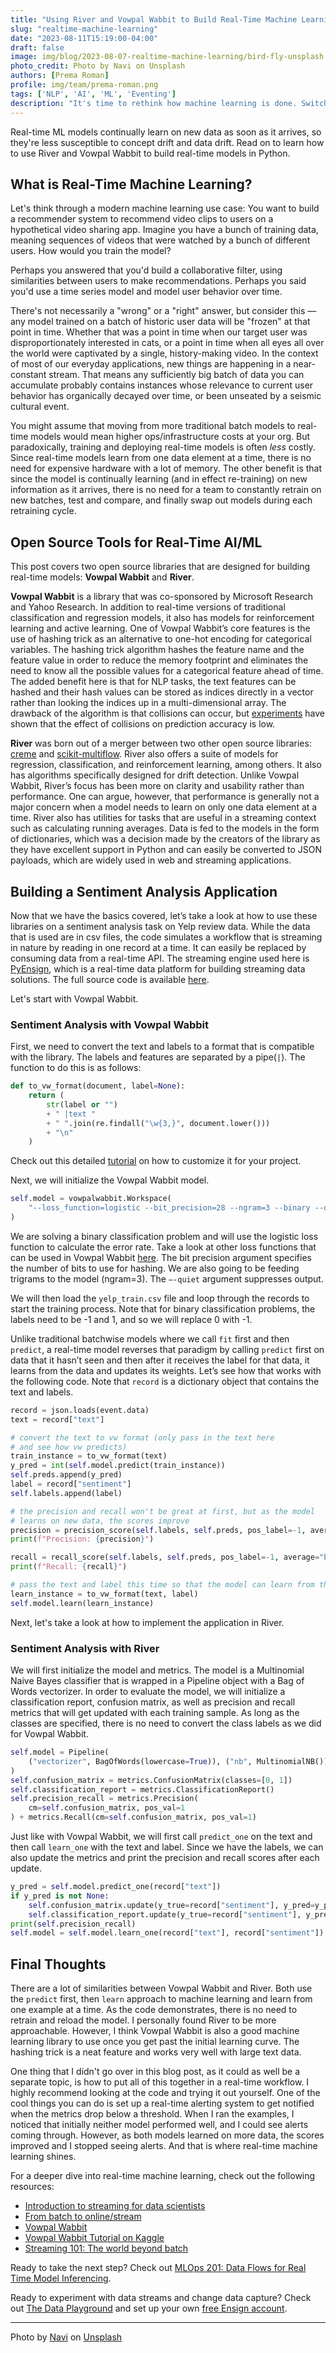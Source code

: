```yaml
---
title: "Using River and Vowpal Wabbit to Build Real-Time Machine Learning Models"
slug: "realtime-machine-learning"
date: "2023-08-11T15:19:00-04:00"
draft: false
image: img/blog/2023-08-07-realtime-machine-learning/bird-fly-unsplash.jpg
photo_credit: Photo by Navi on Unsplash
authors: [Prema Roman]
profile: img/team/prema-roman.png
tags: ['NLP', 'AI', 'ML', 'Eventing']
description: "It's time to rethink how machine learning is done. Switching to real-time machine learning enables companies to easily adapt in a world where change is the only constant."
---
```


Real-time ML models continually learn on new data as soon as it arrives, so they're less susceptible to concept drift and data drift. Read on to learn how to use River and Vowpal Wabbit to build real-time models in Python.

<!--more-->

## What is Real-Time Machine Learning?
Let's think through a modern machine learning use case: You want to build a recommender system to recommend video clips to users on a hypothetical video sharing app. Imagine you have a bunch of training data, meaning sequences of videos that were watched by a bunch of different users. How would you train the model?

Perhaps you answered that you'd build a collaborative filter, using similarities between users to make recommendations. Perhaps you said you'd use a time series model and model user behavior over time.

There's not necessarily a "wrong" or a "right" answer, but consider this &mdash; any model trained on a batch of historic user data will be "frozen" at that point in time. Whether that was a point in time when our target user was disproportionately interested in cats, or a point in time when all eyes all over the world were captivated by a single, history-making video. In the context of most of our everyday applications, new things are happening in a near-constant stream. That means any sufficiently big batch of data you can accumulate probably contains instances whose relevance to current user behavior has organically decayed over time, or been unseated by a seismic cultural event.

You might assume that moving from more traditional batch models to real-time models would mean higher ops/infrastructure costs at your org. But paradoxically, training and deploying real-time models is often *less* costly. Since real-time models learn from one data element at a time, there is no need for expensive hardware with a lot of memory. The other benefit is that since the model is continually learning (and in effect re-training) on new information as it arrives, there is no need for a team to constantly retrain on new batches, test and compare, and finally swap out models during each retraining cycle.

## Open Source Tools for Real-Time AI/ML

This post covers two open source libraries that are designed for building real-time models: **Vowpal Wabbit** and **River**.

**Vowpal Wabbit** is a library that was co-sponsored by Microsoft Research and Yahoo Research.  In addition to real-time versions of traditional classification and regression models, it also has models for reinforcement learning and active learning.  One of Vowpal Wabbit’s core features is the use of hashing trick as an alternative to one-hot encoding for categorical variables.  The hashing trick algorithm hashes the feature name and the feature value in order to reduce the memory footprint and eliminates the need to know all the possible values for a categorical feature ahead of time.  The added benefit here is that for NLP tasks, the text features can be hashed and their hash values can be stored as indices directly in a vector rather than looking the indices up in a multi-dimensional array.  The drawback of the algorithm is that collisions can occur, but [experiments](https://booking.ai/dont-be-tricked-by-the-hashing-trick-192a6aae3087) have shown that the effect of collisions on prediction accuracy is low.

**River** was born out of a merger between two other open source libraries: [creme](https://github.com/MaxHalford/creme) and [scikit-multiflow](https://github.com/scikit-multiflow/scikit-multiflow).  River also offers a suite of models for regression, classification, and reinforcement learning, among others.  It also has algorithms specifically designed for drift detection. Unlike Vowpal Wabbit, River’s focus has been more on clarity and usability rather than performance.  One can argue, however, that performance is generally not a major concern when a model needs to learn on only one data element at a time.  River also has utilities for tasks that are useful in a streaming context such as calculating running averages.  Data is fed to the models in the form of dictionaries, which was a decision made by the creators of the library as they have excellent support in Python and can easily be converted to JSON payloads, which are widely used in web and streaming applications.


## Building a Sentiment Analysis Application

Now that we have the basics covered, let’s take a look at how to use these libraries on a sentiment analysis task on Yelp review data.  While the data that is used are in csv files, the code simulates a workflow that is streaming in nature by reading in one record at a time.  It can easily be replaced by consuming data from a real-time API.  The streaming engine used here is [PyEnsign](https://github.com/rotationalio/pyensign), which is a real-time data platform for building streaming data solutions.  The full source code is available [here](https://github.com/rotationalio/online-model-examples).

Let's start with Vowpal Wabbit.


### Sentiment Analysis with Vowpal Wabbit
First, we need to convert the text and labels to a format that is compatible with the library. The labels and features are separated by a pipe(`|`).  The function to do this is as follows:

```python
def to_vw_format(document, label=None):
    return (
        str(label or "")
        + " |text "
        + " ".join(re.findall("\w{3,}", document.lower()))
        + "\n"
    )
```

Check out this detailed [tutorial](http://www.philippeadjiman.com/blog/2018/04/03/deep-dive-into-logistic-regression-part-3/) on how to customize it for your project.

Next, we will initialize the Vowpal Wabbit model.
```python
self.model = vowpalwabbit.Workspace(
    "--loss_function=logistic --bit_precision=28 --ngram=3 --binary --quiet"
)
```

We are solving a binary classification problem and will use the logistic loss function to calculate the error rate.  Take a look at other loss functions that can be used in Vowpal Wabbit [here](https://github.com/VowpalWabbit/vowpal_wabbit/wiki/Loss-functions).  The bit precision argument specifies the number of bits to use for hashing.  We are also going to be feeding trigrams to the model (ngram=3).  The `—-quiet` argument suppresses output.

We will then load the `yelp_train.csv` file and loop through the records to start the training process.  Note that for binary classification problems, the labels need to be -1 and 1, and so we will replace 0 with -1.

Unlike traditional batchwise models where we call `fit` first and then `predict`, a real-time model reverses that paradigm by calling `predict` first on data that it hasn’t seen and then after it receives the label for that data, it learns from the data and updates its weights.  Let’s see how that works with the following code.  Note that `record` is a dictionary object that contains the text and labels.

```python
record = json.loads(event.data)
text = record["text"]

# convert the text to vw format (only pass in the text here
# and see how vw predicts)
train_instance = to_vw_format(text)
y_pred = int(self.model.predict(train_instance))
self.preds.append(y_pred)
label = record["sentiment"]
self.labels.append(label)

# the precision and recall won't be great at first, but as the model
# learns on new data, the scores improve
precision = precision_score(self.labels, self.preds, pos_label=-1, average="binary", zero_division=np.nan)
print(f"Precision: {precision}")

recall = recall_score(self.labels, self.preds, pos_label=-1, average="binary", zero_division=np.nan)
print(f"Recall: {recall}")

# pass the text and label this time so that the model can learn from the example
learn_instance = to_vw_format(text, label)
self.model.learn(learn_instance)
```

Next, let's take a look at how to implement the application in River.

### Sentiment Analysis with River

We will first initialize the model and metrics.  The model is a Multinomial Naive Bayes classifier that is wrapped in a Pipeline object with a Bag of Words vectorizer.  In order to evaluate the model, we will initialize a classification report, confusion matrix, as well as precision and recall metrics that will get updated with each training sample.  As long as the classes are specified, there is no need to convert the class labels as we did for Vowpal Wabbit.

```python
self.model = Pipeline(
    ("vectorizer", BagOfWords(lowercase=True)), ("nb", MultinomialNB())
)
self.confusion_matrix = metrics.ConfusionMatrix(classes=[0, 1])
self.classification_report = metrics.ClassificationReport()
self.precision_recall = metrics.Precision(
    cm=self.confusion_matrix, pos_val=1
) + metrics.Recall(cm=self.confusion_matrix, pos_val=1)

```

Just like with Vowpal Wabbit, we will first call `predict_one` on the text and then call `learn_one` with the text and label.  Since we have the labels, we can also update the metrics and print the precision and recall scores after each update.

```python
y_pred = self.model.predict_one(record["text"])
if y_pred is not None:
    self.confusion_matrix.update(y_true=record["sentiment"], y_pred=y_pred)
    self.classification_report.update(y_true=record["sentiment"], y_pred=y_pred)
print(self.precision_recall)
self.model = self.model.learn_one(record["text"], record["sentiment"])
```

## Final Thoughts

There are a lot of similarities between Vowpal Wabbit and River.  Both use the `predict` first, then `learn` approach to machine learning and learn from one example at a time.  As the code demonstrates, there is no need to retrain and reload the model.  I personally found River to be more approachable.  However, I think Vowpal Wabbit is also a good machine learning library to use once you get past the initial learning curve.  The hashing trick is a neat feature and works very well with large text data.

One thing that I didn't go over in this blog post, as it could as well be a separate topic, is how to put all of this together in a real-time workflow.  I highly recommend looking at the code and trying it out yourself.  One of the cool things you can do is set up a real-time alerting system to get notified when the metrics drop below a threshold.  When I ran the examples, I noticed that initially neither model performed well, and I could see alerts coming through.  However, as both models learned on more data, the scores improved and I stopped seeing alerts.  And that is where real-time machine learning shines.

For a deeper dive into real-time machine learning, check out the following resources:
- [Introduction to streaming for data scientists](https://huyenchip.com/2022/08/03/stream-processing-for-data-scientists.html)
- [From batch to online/stream](https://riverml.xyz/dev/examples/batch-to-online/)
- [Vowpal Wabbit](https://vowpalwabbit.org/)
- [Vowpal Wabbit Tutorial on Kaggle](https://www.kaggle.com/code/kashnitsky/topic-8-online-learning-and-vowpal-wabbit#3.2.-News.-Multiclass-classification)
- [Streaming 101: The world beyond batch](https://www.oreilly.com/radar/the-world-beyond-batch-streaming-101/)

Ready to take the next step? Check out [MLOps 201: Data Flows for Real Time Model Inferencing](https://youtu.be/w69glRpOBD4?si=7V6vYUZa3uPBbXXy).

Ready to experiment with data streams and change data capture? Check out [The Data Playground](https://rotational.io/data-playground/) and set up your own [free Ensign account](https://rotational.app/register/).

***
Photo by [Navi](https://unsplash.com/@navi_photography) on [Unsplash](https://unsplash.com/photos/HeoATyJ1DFQ)